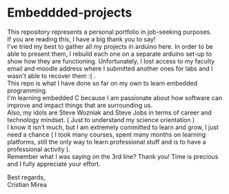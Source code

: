 # Embeddded-projects                                                                                                                                                           
This repository represents a personal portfolio in job-seeking purposes.                                                                          
If you are reading this, I have a big thank you to say!                                                                   
I've tried my best to gather all my projects in arduino here. In order to be able to present them, I rebuild each one on a separate arduino set-up to show how they are functioning. Unfortunately, I lost access to my faculty email and moodle address where I submitted another ones for labs and I wasn't able to recover them :( .                                                               
This repo is what I have done so far on my own to learn embedded programming.                                                                        
I'm learning embedded C because I am passionate about how software can improve and impact things that are surrounding us.                               
Also, my idols are Steve Wozniak and Steve Jobs in terms of career and technology mindset. ( Just to understand my science orientation )                            
I know it isn't much, but I am extremely committed to learn and grow, I just need a chance ( I took many courses, spent many months on learning platforms, still the only way to learn professional stuff and is to have a professional activity ).                  
Remember what I was saying on the 3rd line? Thank you! Time is precious and I fully appreciate your effort.           

Best regards,                                                     
Cristian Mirea
 
 
  

